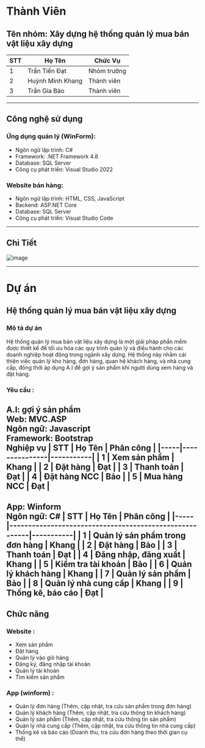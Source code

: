 # Thành Viên
## Tên nhóm: Xây dựng hệ thống quản lý mua bán vật liệu xây dựng

| STT | Họ Tên                  | Chức Vụ        |
|-----|-------------------------|----------------|
| 1   | Trần Tiến Đạt            | Nhóm trưởng    |
| 2   | Huỳnh Minh Khang         | Thành viên     |
| 3   | Trần Gia Bảo             | Thành viên     |
---------------------------------------------------
## Công nghệ sử dụng
### Ứng dụng quản lý (WinForm):
- Ngôn ngữ lập trình: C#
- Framework: .NET Framework 4.8
- Database: SQL Server
- Công cụ phát triển: Visual Studio 2022
### Website bán hàng:

- Ngôn ngữ lập trình: HTML, CSS, JavaScript
- Backend: ASP.NET Core
- Database: SQL Server
- Công cụ phát triển: Visual Studio Code
-------------------------------------------------
## Chi Tiết

![image](https://github.com/user-attachments/assets/dc4b3c3f-c024-443c-866d-146fdbfbcc78)

-------------------------------------------------
# Dự án
## Hệ thống quản lý mua bán vật liệu xây dựng
### Mô tả dự án
Hệ thống quản lý mua bán vật liệu xây dựng là một giải pháp phần mềm được thiết kế để tối ưu hóa các quy trình quản lý và điều hành cho các doanh nghiệp hoạt động trong ngành xây dựng. Hệ thống này nhằm cải thiện việc quản lý kho hàng, đơn hàng, quan hệ khách hàng, và nhà cung cấp, đồng thời áp dụng A.I để gợi ý sản phẩm khi người dùng xem hàng và đặt hàng.
### Yêu cầu :
A.I: gợi ý sản phẩm <br>
Web: MVC.ASP <br>
Ngôn ngữ: Javascript <br>
Framework: Bootstrap <br>
Nghiệp vụ
| STT | Họ Tên        | Phân công |
|-----|---------------|-----------|
| 1   | Xem sản phẩm  | Khang     |
| 2   | Đặt hàng      | Đạt       |
| 3   | Thanh toán    | Đạt       |
| 4   | Đặt hàng NCC  | Bảo       |
| 5   | Mua hàng NCC  | Đạt       |
-----------------------------------
App: Winform <br>
Ngôn ngữ: C#
| STT | Họ Tên                                                 | Phân công |
|-----|--------------------------------------------------------|-----------|
| 1   | Quản lý sản phẩm trong đơn hàng                        | Khang     |
| 2   | Đặt hàng                                               | Bảo       |
| 3   | Thanh toán                                             | Đạt       |
| 4   | Đăng nhập, đăng xuất                                   | Khang     |
| 5   | Kiểm tra tài khoản                                     | Bảo       |
| 6   | Quản lý khách hàng                                     | Khang     |
| 7   | Quản lý sản phẩm                                       | Bảo       |
| 8   | Quản lý nhà cung cấp                                   | Khang     |
| 9   | Thống kê, báo cáo                                      | Đạt       |
----------------------------------------------------------------------------
## Chức năng
### Website :
- Xem sản phẩm
- Đặt hàng
- Quản lý vào giỏ hàng
- Đăng ký, đăng nhập tài khoản
- Quản lý tài khoản
- Tìm kiếm sản phẩm
### App (winform) :
- Quản lý đơn hàng (Thêm, cập nhật, tra cứu sản phẩm trong đơn hàng)
- Quản lý khách hàng (Thêm, cập nhật, tra cứu thông tin khách hàng)
- Quản lý sản phẩm (Thêm, cập nhật, tra cứu thông tin sản phẩm)
- Quản lý nhà cung cấp (Thêm, cập nhật, tra cứu thông tin nhà cung cấp)
- Thống kê và báo cáo (Doanh thu, tra cứu đơn hàng theo thời gian cụ thể)
